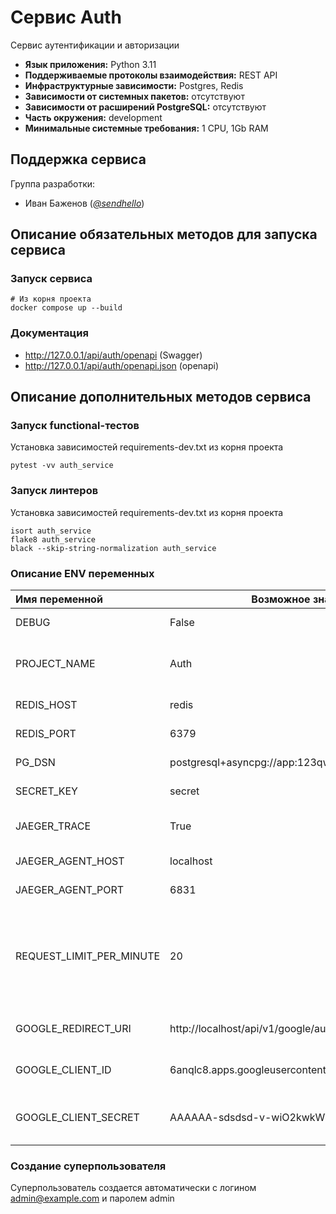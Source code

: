 # Сервис Auth

Сервис аутентификации и авторизации

* **Язык приложения:** Python 3.11
* **Поддерживаемые протоколы взаимодействия:** REST API
* **Инфраструктурные зависимости:** Postgres, Redis
* **Зависимости от системных пакетов:** отсутствуют
* **Зависимости от расширений PostgreSQL:** отсутствуют
* **Часть окружения:** development
* **Минимальные системные требования:** 1 CPU, 1Gb RAM

## Поддержка сервиса

Группа разработки:

* Иван Баженов (*[@sendhello](https://github.com/sendhello)*)

## Описание обязательных методов для запуска сервиса

### Запуск сервиса
```commandline
# Из корня проекта
docker compose up --build
```

### Документация
* http://127.0.0.1/api/auth/openapi (Swagger)
* http://127.0.0.1/api/auth/openapi.json (openapi)

## Описание дополнительных методов сервиса

### Запуск functional-тестов
Установка зависимостей requirements-dev.txt из корня проекта

```commandline
pytest -vv auth_service
```

### Запуск линтеров
Установка зависимостей requirements-dev.txt из корня проекта

```commandline
isort auth_service
flake8 auth_service
black --skip-string-normalization auth_service
```

### Описание ENV переменных

| Имя переменной           | Возможное значение                                  | Описание                                                                                |
|:-------------------------|-----------------------------------------------------|:----------------------------------------------------------------------------------------|
| DEBUG                    | False                                               | Режим отладки                                                                           |
| PROJECT_NAME             | Auth                                                | Название сервиса (отображается в Swagger)                                               |
| REDIS_HOST               | redis                                               | Имя сервера Redis                                                                       |
| REDIS_PORT               | 6379                                                | Порт сервера Redis                                                                      |
| PG_DSN                   | postgresql+asyncpg://app:123qwe@localhost:5433/auth | Путь к БД Postgres                                                                      |
| SECRET_KEY               | secret                                              | Секретный ключ                                                                          |
| JAEGER_TRACE             | True                                                | Включение трассировки Jaeger                                                            |
| JAEGER_AGENT_HOST        | localhost                                           | Хост Jaeger Агента                                                                      |
| JAEGER_AGENT_PORT        | 6831                                                | Порт Jaeger Агента                                                                      |
| REQUEST_LIMIT_PER_MINUTE | 20                                                  | Ограничение лимита запросов (в минуту). Если указано 0 - ограничение лимита отключается |
| GOOGLE_REDIRECT_URI      | http://localhost/api/v1/google/auth_return          | Uri редеректа Google авторизации                                                        |
| GOOGLE_CLIENT_ID         | 6anqlc8.apps.googleusercontent.com                  | ID клиента Google авторизации                                                           |
| GOOGLE_CLIENT_SECRET     | AAAAAA-sdsdsd-v-wiO2kwkWVIQ9JmsS62Y                 | Секрет клиента Google авторизации                                                       |

### Создание суперпользователя
Суперпользователь создается автоматически с логином admin@example.com и паролем admin